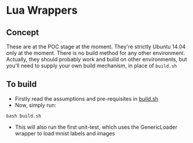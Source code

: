 # Lua Wrappers

## Concept

These are at the POC stage at the moment.  They're strictly Ubuntu 14.04 only at the moment.
There is no build method for any other environment. Actually, they should probably
work and build on other environments, but you'll need to supply your own build 
mechanism, in place of `build.sh`

## To build

* Firstly read the assumptions and pre-requisites in [build.sh](build.sh)
* Now, simply run:
```
bash build.sh
```
* This will also run the first unit-test, which uses the GenericLoader wrapper to
load mnist labels and images

